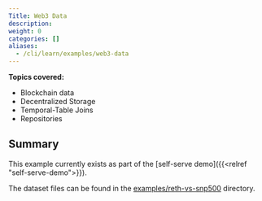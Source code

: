 ```yaml
---
Title: Web3 Data
description:
weight: 0
categories: []
aliases:
  - /cli/learn/examples/web3-data
---
```


**Topics covered:**
- Blockchain data
- Decentralized Storage
- Temporal-Table Joins
- Repositories

## Summary

This example currently exists as part of the [self-serve demo]({{<relref "self-serve-demo">}}).

The dataset files can be found in the [examples/reth-vs-snp500](https://github.com/kamu-data/kamu-cli/tree/master/examples/reth-vs-snp500) directory.